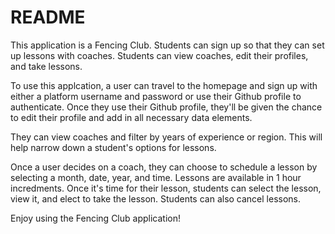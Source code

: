 # README

This application is a Fencing Club. Students can sign up so that they can set up lessons with coaches. Students can view coaches, edit their profiles, and take lessons. 

To use this applcation, a user can travel to the homepage and sign up with either a platform username and password or use their Github profile to authenticate. Once they use their Github profile, they'll be given the chance to edit their profile and add in all necessary data elements. 

They can view coaches and filter by years of experience or region. This will help narrow down a student's options for lessons. 

Once a user decides on a coach, they can choose to schedule a lesson by selecting a month, date, year, and time. Lessons are available in 1 hour incredments. Once it's time for their lesson, students can select the lesson, view it, and elect to take the lesson. Students can also cancel lessons.

Enjoy using the Fencing Club application! 